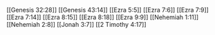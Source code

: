 [[Genesis 32:28]]
[[Genesis 43:14]]
[[Ezra 5:5]]
[[Ezra 7:6]]
[[Ezra 7:9]]
[[Ezra 7:14]]
[[Ezra 8:15]]
[[Ezra 8:18]]
[[Ezra 9:9]]
[[Nehemiah 1:11]]
[[Nehemiah 2:8]]
[[Jonah 3:7]]
[[2 Timothy 4:17]]
